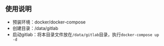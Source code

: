 ## 使用说明

- 预装环境：docker/docker-compose
- 创建目录：/data/gitlab
- 启动gitlab：将本目录文件放在`/data/gitlab`目录，执行`docker-compose up -d`
